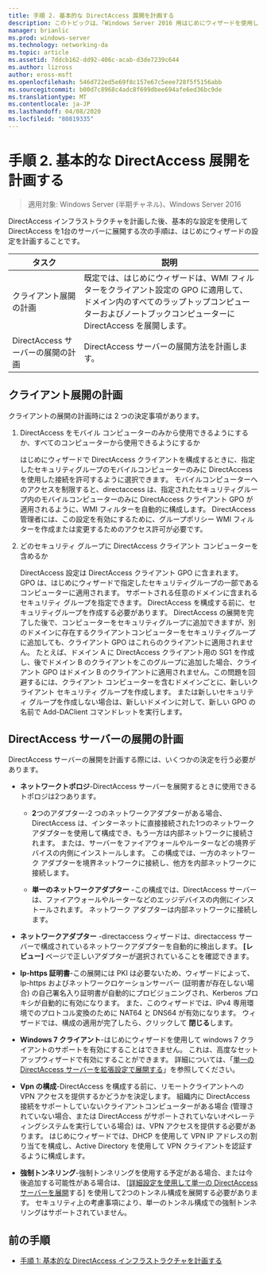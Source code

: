 ```yaml
---
title: 手順 2. 基本的な DirectAccess 展開を計画する
description: このトピックは、「Windows Server 2016 用はじめにウィザードを使用して単一の DirectAccess サーバーを展開する」の一部です。
manager: brianlic
ms.prod: windows-server
ms.technology: networking-da
ms.topic: article
ms.assetid: 7ddcb162-dd92-406c-acab-d3de7239c644
ms.author: lizross
author: eross-msft
ms.openlocfilehash: 546d722ed5e69f8c157e67c5eee728f5f5156abb
ms.sourcegitcommit: b00d7c8968c4adc8f699dbee694afe6ed36bc9de
ms.translationtype: MT
ms.contentlocale: ja-JP
ms.lasthandoff: 04/08/2020
ms.locfileid: "80819335"
---
```

# <a name="step-2-plan-the-basic-directaccess-deployment"></a>手順 2. 基本的な DirectAccess 展開を計画する

>適用対象: Windows Server (半期チャネル)、Windows Server 2016

DirectAccess インフラストラクチャを計画した後、基本的な設定を使用して DirectAccess を1台のサーバーに展開する次の手順は、はじめにウィザードの設定を計画することです。  
  
|タスク|説明|  
|----|--------|  
|クライアント展開の計画|既定では、はじめにウィザードは、WMI フィルターをクライアント設定の GPO に適用して、ドメイン内のすべてのラップトップコンピューターおよびノートブックコンピューターに DirectAccess を展開します。|  
|DirectAccess サーバーの展開の計画|DirectAccess サーバーの展開方法を計画します。|  
  
## <a name="planning-for-client-deployment"></a><a name="bkmk_2_1_client"></a>クライアント展開の計画  
クライアントの展開の計画時には 2 つの決定事項があります。  
  
1.  DirectAccess をモバイル コンピューターのみから使用できるようにするか、すべてのコンピューターから使用できるようにするか  
  
    はじめにウィザードで DirectAccess クライアントを構成するときに、指定したセキュリティグループのモバイルコンピューターのみに DirectAccess を使用した接続を許可するように選択できます。 モバイルコンピューターへのアクセスを制限すると、directaccess は、指定されたセキュリティグループ内のモバイルコンピューターのみに DirectAccess クライアント GPO が適用されるように、WMI フィルターを自動的に構成します。 DirectAccess 管理者には、この設定を有効にするために、グループポリシー WMI フィルターを作成または変更するためのアクセス許可が必要です。  
  
2.  どのセキュリティ グループに DirectAccess クライアント コンピューターを含めるか  
  
    DirectAccess 設定は DirectAccess クライアント GPO に含まれます。 GPO は、はじめにウィザードで指定したセキュリティグループの一部であるコンピューターに適用されます。 サポートされる任意のドメインに含まれるセキュリティ グループを指定できます。 DirectAccess を構成する前に、セキュリティグループを作成する必要があります。 DirectAccess の展開を完了した後で、コンピューターをセキュリティグループに追加できますが、別のドメインに存在するクライアントコンピューターをセキュリティグループに追加しても、クライアント GPO はこれらのクライアントに適用されません。 たとえば、ドメイン A に DirectAccess クライアント用の SG1 を作成し、後でドメイン B のクライアントをこのグループに追加した場合、クライアント GPO はドメイン B のクライアントに適用されません。この問題を回避するには、クライアント コンピューターを含むドメインごとに、新しいクライアント セキュリティ グループを作成します。 または新しいセキュリティ グループを作成しない場合は、新しいドメインに対して、新しい GPO の名前で Add-DAClient コマンドレットを実行します。  
  
## <a name="planning-for-directaccess-server-deployment"></a><a name="bkmk_2_2_server"></a>DirectAccess サーバーの展開の計画  
DirectAccess サーバーの展開を計画する際には、いくつかの決定を行う必要があります。  
  
-   **ネットワークトポロジ**-DirectAccess サーバーを展開するときに使用できるトポロジは2つあります。  
  
    -   **2**つのアダプター-2 つのネットワークアダプターがある場合、DirectAccess は、インターネットに直接接続された1つのネットワークアダプターを使用して構成でき、もう一方は内部ネットワークに接続されます。 または、サーバーをファイアウォールやルーターなどの境界デバイスの内側にインストールします。 この構成では、一方のネットワーク アダプターを境界ネットワークに接続し、他方を内部ネットワークに接続します。  
  
    -   **単一のネットワークアダプター** -この構成では、DirectAccess サーバーは、ファイアウォールやルーターなどのエッジデバイスの内側にインストールされます。 ネットワーク アダプターは内部ネットワークに接続します。  
  
-   **ネットワークアダプター** -directaccess ウィザードは、directaccess サーバーで構成されているネットワークアダプターを自動的に検出します。 **[レビュー]** ページで正しいアダプターが選択されていることを確認できます。  
  
-   **Ip-https 証明書**-この展開には PKI は必要ないため、ウィザードによって、Ip-https およびネットワークロケーションサーバー (証明書が存在しない場合) の自己署名入り証明書が自動的にプロビジョニングされ、Kerberos プロキシが自動的に有効になります。 また、このウィザードでは、IPv4 専用環境でのプロトコル変換のために NAT64 と DNS64 が有効になります。 ウィザードでは、構成の適用が完了したら、クリックして **閉じる**します。  
  
-   **Windows 7 クライアント**-はじめにウィザードを使用して windows 7 クライアントのサポートを有効にすることはできません。 これは、高度なセットアップウィザードで有効にすることができます。 詳細については、「[単一の DirectAccess サーバーを拡張設定で展開する](../single-server-advanced/Deploy-a-Single-DirectAccess-Server-with-Advanced-Settings.md)」を参照してください。  
  
-   **Vpn の構成**-DirectAccess を構成する前に、リモートクライアントへの VPN アクセスを提供するかどうかを決定します。 組織内に DirectAccess 接続をサポートしていないクライアントコンピューターがある場合 (管理されていない場合、または DirectAccess がサポートされていないオペレーティングシステムを実行している場合) は、VPN アクセスを提供する必要があります。 はじめにウィザードでは、DHCP を使用して VPN IP アドレスの割り当てを構成し、Active Directory を使用して VPN クライアントを認証するように構成します。  
  
-   **強制トンネリング**-強制トンネリングを使用する予定がある場合、または今後追加する可能性がある場合は、 [[詳細設定を使用して単一の DirectAccess サーバーを展開](../single-server-advanced/Deploy-a-Single-DirectAccess-Server-with-Advanced-Settings.md)する] を使用して2つのトンネル構成を展開する必要があります。 セキュリティ上の考慮事項により、単一のトンネル構成での強制トンネリングはサポートされていません。  
  
## <a name="previous-step"></a><a name="BKMK_Links"></a>前の手順  
  
-   [手順 1: 基本的な DirectAccess インフラストラクチャを計画する](da-basic-plan-s1-infrastructure.md)  
  


